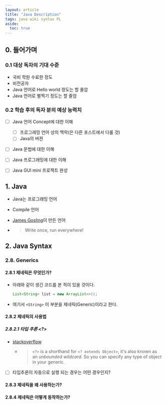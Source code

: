 ```yaml
---
layout: article
title: "Java Description"
tags: java wiki syntax PL
aside:
  toc: true
---
```


## 0. 들어가며

### 0.1 대상 독자의 기대 수준

- 국비 학원 수료한 정도
- 비전공자
- Java 언어로 Hello world 정도는 할 줄암
- Java 언어로 별찍기 정도는 할 줄암



### 0.2 학습 후의 독자 분의 예상 능력치

- [ ] Java 언어 Concept에 대한 이해
  - [ ] 프로그래밍 언어 상의 맥락(은 다른 포스트에서 다룰 것)
  - [ ] Java의 버젼
- [ ] Java 문법에 대한 이해
- [ ] Java 프로그래밍에 대한 이해
- [ ] Java GUI mini 프로젝트 완성



## 1. Java

- Java는 프로그래밍 언어

- Compile 언어

- [James Gosling](https://www.linkedin.com/in/jamesgosling/)이 만든 언어

- > Write once, run everywhere!



## 2. Java Syntax

### 2.8. Generics
#### 2.8.1 제네릭은 무엇인가?
- 아래와 같이 생긴 코드를 본 적이 있을 것이다.
    ```java
    List<String> list = new ArrayList<>();
    ```

- 여기서 `<String>` 이 부분을 제네릭(Generic)이라고 한다.

#### 2.8.2 제네릭의 사용법

##### 2.8.2.1 타입 추론 <?>

- [stackoverflow](https://stackoverflow.com/questions/11392380/generics-what-does-actually-mean)

  - > `<?>` is a shorthand for `<? extends Object>`, it's also known as an *unbounded wildcard*. So you can specify any type of object in your generic.

- [ ] 타입추론이 자동으로 실행 되는 경우는 어떤 경우인지?

#### 2.8.3 제네릭을 왜 사용하는가?
#### 2.8.4 제네릭은 어떻게 동작하는가?




